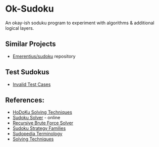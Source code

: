 # Ok-Sudoku

An okay-ish soduku program to experiment with algorithms & additional logical layers.

## Similar Projects

* [Emerentius/sudoku](https://github.com/Emerentius/sudoku/) repository

## Test Sudokus

* [Invalid Test Cases](http://sudopedia.enjoysudoku.com/Invalid_Test_Cases.html)

## References:

* [HoDoKu Solving Techniques](http://hodoku.sourceforge.net/en/tech_singles.php)
* [Sudoku Solver](https://sudokuspoiler.azurewebsites.net/) - online
* [Recursive Brute Force Solver](https://medium.com/@ekapope.v/learning-recursive-algorithm-with-sudoku-solver-in-python-345623de98ae)
* [Sudoku Strategy Families](https://www.sudokuwiki.org/Strategy_Families)
* [Sudopedia Terminology](https://www.sudopedia.org/wiki/Terminology)
* [Solving Techniques](http://sudopedia.enjoysudoku.com/Solving_Technique.html)
